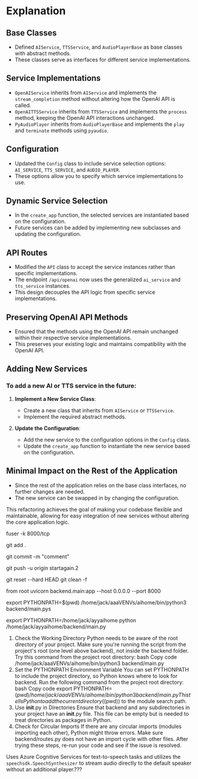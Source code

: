 # Explanation

## Base Classes

- Defined `AIService`, `TTSService`, and `AudioPlayerBase` as base classes with abstract methods.
- These classes serve as interfaces for different service implementations.

## Service Implementations

- `OpenAIService` inherits from `AIService` and implements the `stream_completion` method without altering how the OpenAI API is called.
- `OpenAITTSService` inherits from `TTSService` and implements the `process` method, keeping the OpenAI API interactions unchanged.
- `PyAudioPlayer` inherits from `AudioPlayerBase` and implements the `play` and `terminate` methods using `pyaudio`.

## Configuration

- Updated the `Config` class to include service selection options: `AI_SERVICE`, `TTS_SERVICE`, and `AUDIO_PLAYER`.
- These options allow you to specify which service implementations to use.

## Dynamic Service Selection

- In the `create_app` function, the selected services are instantiated based on the configuration.
- Future services can be added by implementing new subclasses and updating the configuration.

## API Routes

- Modified the `API` class to accept the service instances rather than specific implementations.
- The endpoint `/api/openai` now uses the generalized `ai_service` and `tts_service` instances.
- This design decouples the API logic from specific service implementations.

## Preserving OpenAI API Methods

- Ensured that the methods using the OpenAI API remain unchanged within their respective service implementations.
- This preserves your existing logic and maintains compatibility with the OpenAI API.

## Adding New Services

### To add a new AI or TTS service in the future:

1. **Implement a New Service Class**:
   - Create a new class that inherits from `AIService` or `TTSService`.
   - Implement the required abstract methods.

2. **Update the Configuration**:
   - Add the new service to the configuration options in the `Config` class.
   - Update the `create_app` function to instantiate the new service based on the configuration.

## Minimal Impact on the Rest of the Application

- Since the rest of the application relies on the base class interfaces, no further changes are needed.
- The new service can be swapped in by changing the configuration.

This refactoring achieves the goal of making your codebase flexible and maintainable, allowing for easy integration of new services without altering the core application logic.


fuser -k 8000/tcp

git add .

git commit -m "comment" 

git push -u origin startagain.2



git reset --hard HEAD
git clean -f

from root
uvicorn backend.main:app --host 0.0.0.0 --port 8000



export PYTHONPATH=$(pwd)
/home/jack/aaaVENVs/aihome/bin/python3 backend/main.pys


export PYTHONPATH=/home/jack/ayyaihome
python /home/jack/ayyaihome/backend/main.py




1. Check the Working Directory
Python needs to be aware of the root directory of your project. Make sure you're running the script from the project's root (one level above backend), not inside the backend folder.
Try this command from the project root directory:
bash
Copy code
/home/jack/aaaVENVs/aihome/bin/python3 backend/main.py
2. Set the PYTHONPATH Environment Variable
You can set PYTHONPATH to include the project directory, so Python knows where to look for backend.
Run the following command from the project root directory:
bash
Copy code
export PYTHONPATH=$(pwd)
/home/jack/aaaVENVs/aihome/bin/python3 backend/main.py
This tells Python to add the current directory ($(pwd)) to the module search path.
3. Use __init__.py in Directories
Ensure that backend and any subdirectories in your project have an __init__.py file. This file can be empty but is needed to treat directories as packages in Python.
4. Check for Circular Imports
If there are any circular imports (modules importing each other), Python might throw errors. Make sure backend/routes.py does not have an import cycle with other files.
After trying these steps, re-run your code and see if the issue is resolved.




Uses Azure Cognitive Services for text-to-speech tasks and utilizes the `speechsdk.SpeechSynthesizer` to stream audio directly to the default speaker without an additional player.???
